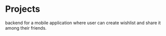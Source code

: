 # Projects
backend for a mobile application where user can create wishlist and share it among their friends.
